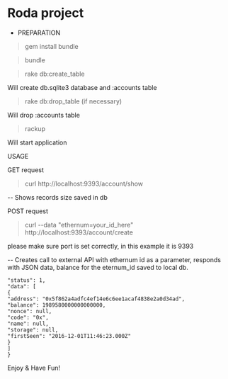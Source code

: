# Roda project

* PREPARATION

>gem install bundle

>bundle

>rake db:create_table

Will create db.sqlite3 database and :accounts table

>rake db:drop_table  (if necessary)

Will drop :accounts table

>rackup

Will start application

USAGE

GET request

>curl http://localhost:9393/account/show

-- Shows records size saved in db

POST request

>curl --data "ethernum=your_id_here" http://localhost:9393/account/create

please make sure port is set correctly, in this example it is 9393

-- Creates call to external API with ethernum id as a parameter,
responds with JSON data, balance for the eternum_id saved to local db.

```{
"status": 1,
"data": [
{
"address": "0x5f862a4adfc4ef14e6c6ee1acaf4838e2a0d34ad",
"balance": 1989580000000000000,
"nonce": null,
"code": "0x",
"name": null,
"storage": null,
"firstSeen": "2016-12-01T11:46:23.000Z"
}
]
}
```


Enjoy & Have Fun!

